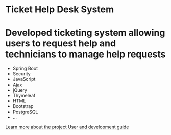 # Ticket Help Desk System
# Developed ticketing system allowing users to request help and technicians to manage help requests
- Spring Boot
- Security
- JavaScript
- Ajax
- jQuery
- Thymeleaf
- HTML
- Bootstrap
- PostgreSQL
- ...

[Learn more about the project User and development guide](https://drive.google.com/file/d/1HBNzF5_lVXeQoTA3oZyzaSThx9Qapz7t/view?usp=sharing)

